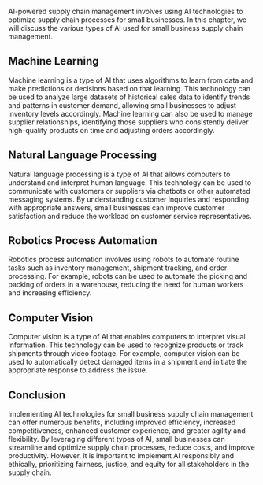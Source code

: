 

AI-powered supply chain management involves using AI technologies to optimize supply chain processes for small businesses. In this chapter, we will discuss the various types of AI used for small business supply chain management.

Machine Learning
----------------

Machine learning is a type of AI that uses algorithms to learn from data and make predictions or decisions based on that learning. This technology can be used to analyze large datasets of historical sales data to identify trends and patterns in customer demand, allowing small businesses to adjust inventory levels accordingly. Machine learning can also be used to manage supplier relationships, identifying those suppliers who consistently deliver high-quality products on time and adjusting orders accordingly.

Natural Language Processing
---------------------------

Natural language processing is a type of AI that allows computers to understand and interpret human language. This technology can be used to communicate with customers or suppliers via chatbots or other automated messaging systems. By understanding customer inquiries and responding with appropriate answers, small businesses can improve customer satisfaction and reduce the workload on customer service representatives.

Robotics Process Automation
---------------------------

Robotics process automation involves using robots to automate routine tasks such as inventory management, shipment tracking, and order processing. For example, robots can be used to automate the picking and packing of orders in a warehouse, reducing the need for human workers and increasing efficiency.

Computer Vision
---------------

Computer vision is a type of AI that enables computers to interpret visual information. This technology can be used to recognize products or track shipments through video footage. For example, computer vision can be used to automatically detect damaged items in a shipment and initiate the appropriate response to address the issue.

Conclusion
----------

Implementing AI technologies for small business supply chain management can offer numerous benefits, including improved efficiency, increased competitiveness, enhanced customer experience, and greater agility and flexibility. By leveraging different types of AI, small businesses can streamline and optimize supply chain processes, reduce costs, and improve productivity. However, it is important to implement AI responsibly and ethically, prioritizing fairness, justice, and equity for all stakeholders in the supply chain.
